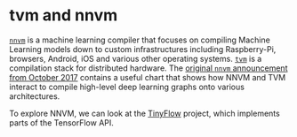# tvm and nnvm

[`nnvm`](https://github.com/dmlc/nnvm/) is a machine learning compiler that focuses on compiling Machine Learning models down to custom infrastructures including Raspberry-Pi, browsers, Android, iOS and various other operating systems.  [`tvm`](http://tvmlang.org) is a compilation stack for distributed hardware.  The [original `nnvm` announcement from October 2017](http://tvmlang.org/2017/10/06/nnvm-compiler-announcement.html) contains a useful chart that shows how NNVM and TVM interact to compile high-level deep learning graphs onto various architectures.



To explore NNVM, we can look at the [TinyFlow](https://github.com/tqchen/tinyflow) project, which implements parts of the TensorFlow API.